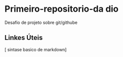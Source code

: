 # Primeiro-repositorio-da dio 
Desafio de projeto sobre git/githube 

## Linkes Úteis 
[ sintase basico de markdown]
